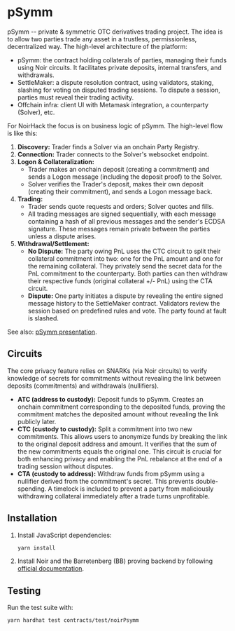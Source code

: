 # pSymm

pSymm -- private & symmetric OTC derivatives trading project. The idea is to allow two parties trade any asset in a trustless, permissionless, decentralized way. The high-level architecture of the platform:

- pSymm: the contract holding collaterals of parties, managing their funds using Noir circuits. It facilitates private deposits, internal transfers, and withdrawals.
- SettleMaker: a dispute resolution contract, using validators, staking, slashing for voting on disputed trading sessions. To dispute a session, parties must reveal their trading activity.
- Offchain infra: client UI with Metamask integration, a counterparty (Solver), etc.

For NoirHack the focus is on business logic of pSymm. The high-level flow is like this:

1.  **Discovery:** Trader finds a Solver via an onchain Party Registry.
2.  **Connection:** Trader connects to the Solver's websocket endpoint.
3.  **Logon & Collateralization:**
    - Trader makes an onchain deposit (creating a commitment) and sends a Logon message (including the deposit proof) to the Solver.
    - Solver verifies the Trader's deposit, makes their own deposit (creating their commitment), and sends a Logon message back.
4.  **Trading:**
    - Trader sends quote requests and orders; Solver quotes and fills.
    - All trading messages are signed sequentially, with each message containing a hash of all previous messages and the sender's ECDSA signature. These messages remain private between the parties unless a dispute arises.
5.  **Withdrawal/Settlement:**
    - **No Dispute:** The party owing PnL uses the CTC circuit to split their collateral commitment into two: one for the PnL amount and one for the remaining collateral. They privately send the secret data for the PnL commitment to the counterparty. Both parties can then withdraw their respective funds (original collateral +/- PnL) using the CTA circuit.
    - **Dispute:** One party initiates a dispute by revealing the entire signed message history to the SettleMaker contract. Validators review the session based on predefined rules and vote. The party found at fault is slashed.

See also: [pSymm presentation](https://github.com/qbitroot/otc-noirhack/blob/main/docs/pSymm.pdf).

## Circuits

The core privacy feature relies on SNARKs (via Noir circuits) to verify knowledge of secrets for commitments without revealing the link between deposits (commitments) and withdrawals (nullifiers).

- **ATC (address to custody):** Deposit funds to pSymm. Creates an onchain commitment corresponding to the deposited funds, proving the commitment matches the deposited amount without revealing the link publicly later.
- **CTC (custody to custody):** Split a commitment into two new commitments. This allows users to anonymize funds by breaking the link to the original deposit address and amount. It verifies that the sum of the new commitments equals the original one. This circuit is crucial for both enhancing privacy and enabling the PnL rebalance at the end of a trading session without disputes.
- **CTA (custody to address):** Withdraw funds from pSymm using a nullifier derived from the commitment's secret. This prevents double-spending. A timelock is included to prevent a party from maliciously withdrawing collateral immediately after a trade turns unprofitable.

## Installation

1. Install JavaScript dependencies:

   ```bash
   yarn install
   ```

2. Install Noir and the Barretenberg (BB) proving backend by following [official documentation](https://noir-lang.org/docs/getting_started/quick_start).

## Testing

Run the test suite with:

```bash
yarn hardhat test contracts/test/noirPsymm
```
